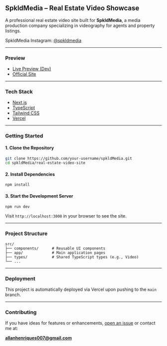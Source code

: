 ## SpkldMedia – Real Estate Video Showcase

A professional real estate video site built for **SpkldMedia**, a media production company specializing in videography for agents and property listings.

SpkldMedia Instagram: [@spkldmedia](https://www.instagram.com/spkldmedia/?hl=en)

---

### Preview

- [Live Preview (Dev)](https://spkld-media.vercel.app/)
- [Official Site](https://www.spkldmedia.com/)

---

### Tech Stack

- [Next.js](https://nextjs.org/)
- [TypeScript](https://www.typescriptlang.org/)
- [Tailwind CSS](https://tailwindcss.com/)
- [Vercel](https://vercel.com/)

---

### Getting Started

#### 1. Clone the Repository

```bash
git clone https://github.com/your-username/spkldMedia.git
cd spkldMedia/real-estate-video-site
```

#### 2. Install Dependencies

```bash
npm install
```

#### 3. Start the Development Server

```bash
npm run dev
```

Visit `http://localhost:3000` in your browser to see the site.

---

### Project Structure

```
src/
├── components/      # Reusable UI components
├── app/             # Main application pages
├── types/           # Shared TypeScript types (e.g., Video)
└── ...
```

---

### Deployment

This project is automatically deployed via Vercel upon pushing to the `main` branch.

---

### Contributing

If you have ideas for features or enhancements, [open an issue](https://github.com/arcanstone/spkldMedia/issues) or contact me at:

**allanhenriques007@gmail.com**
